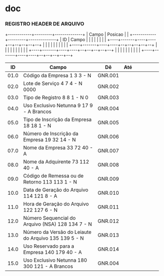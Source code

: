 # doc


### REGISTRO HEADER DE ARQUIVO

+------------+---------+--------------+
| Campo      | Posicao |              |
+------------+---------+--------------+
| ID | Campo |    |    |  |  |  |  |  |
+----+-------+----+----+--+--+--+--+--+
|    |       |    |    |  |  |  |  |  |
+----+-------+----+----+--+--+--+--+--+
|    |       |    |    |  |  |  |  |  |
+----+-------+----+----+--+--+--+--+--+
|    |       |    |    |  |  |  |  |  |
+----+-------+----+----+--+--+--+--+--+


| ID | Campo | Dê | Até |  |  |  |  |  |
| --- | --- | --- | --- | --- | --- | --- | --- | --- |
| 01.0 | Código da Empresa 1 3 3 - N | GNR.001
| 02.0 | Lote de Serviço 4 7 4 - N 0000 | GNR.002
| 03.0 | Tipo de Registro 8 8 1 - N 0 | GNR.003
| 04.0 | Uso Exclusivo Netunna 9 17 9 - A Brancos | GNR.004
| 05.0 | Tipo de Inscrição da Empresa 18 18 1 - N | GNR.005
| 06.0 | Número de Inscrição da Empresa 19 32 14 - N | GNR.006
| 07.0 | Nome da Empresa 33 72 40 - A | GNR.007
| 08.0 | Nome da Adquirente 73 112 40 - A | GNR.008
| 09.0 | Código de Remessa ou de Retorno 113 113 1 - N | GNR.009
| 10.0 | Data de Geração do Arquivo 114 121 8 - A | GNR.010
| 11.0 | Hora de Geração do Arquivo 122 127 6 - N | GNR.011
| 12.0 | Número Sequencial do Arquivo (NSA) 128 134 7 - N | GNR.012
| 13.0 | Número da Versão do Leiaute do Arquivo 135 139 5 - N | GNR.013
| 14.0 | Uso Reservado para a Empresa 140 179 40 - A | GNR.014
| 15.0 | Uso Exclusivo Netunna 180 300 121 - A Brancos | GNR.004
